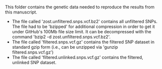 This folder contains the genetic data needed to reproduce the results from this manuscript.
* The file called 'zost.unfiltered.snps.vcf.bz2' contains all unfiltered SNPs. The file had to be 'bzipped' for additional compression in order to get it under GitHub's 100Mb file size limit. It can be decompressed with the command 'bzip2 -d zost.unfiltered.snps.vcf.bz2'.
* The file called 'filtered.snps.vcf.gz' contains the filtered SNP dataset in standard gzip form (i.e., can be unzipped via 'gunzip filtered.snps.vcf.gz')
* The file called 'filtered.unlinked.snps.vcf.gz' contains the filtered, unlinked SNP dataset.
